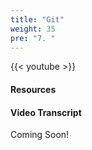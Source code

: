 ```yaml
---
title: "Git"
weight: 35
pre: "7. "
---
```


{{< youtube >}}

#### Resources


#### Video Transcript

Coming Soon!
